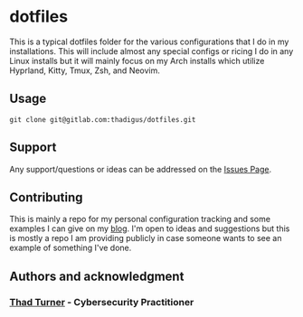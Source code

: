# dotfiles

This is a typical dotfiles folder for the various configurations that I do in my installations. This will include almost any special configs or ricing I do in any Linux installs but it will mainly focus on my Arch installs which utilize Hyprland, Kitty, Tmux, Zsh, and Neovim. 

## Usage
```shell
git clone git@gitlab.com:thadigus/dotfiles.git
```

## Support
Any support/questions or ideas can be addressed on the [Issues Page](https://gitlab.com/thadigus/dotfiles/-/issues).

## Contributing
This is mainly a repo for my personal configuration tracking and some examples I can give on my [blog](https://turnerservices.cloud/). I'm open to ideas and suggestions but this is mostly a repo I am providing publicly in case someone wants to see an example of something I've done.

## Authors and acknowledgment

### [Thad Turner](https://turnerservices.cloud/) - Cybersecurity Practitioner

